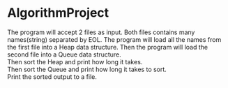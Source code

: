 # AlgorithmProject
The program will accept 2 files as input. 
Both files contains many names(string) separated by EOL. 
The program will load all the names from the first file into a Heap data structure.
Then the program will load the second file into a Queue data structure.  
Then sort the Heap and print how long it takes.  
Then sort the Queue and print how long it takes to sort.  
Print the sorted output to a file. 
